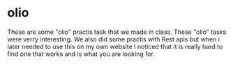 # olio

These are some "olio" practis task that we made in class. 
These "olio" tasks were verry interesting. 
We also did some practis with Rest apis but when i later needed to use this on my own website I noticed that it is really hard to find one that works and is what
you are looking for.
